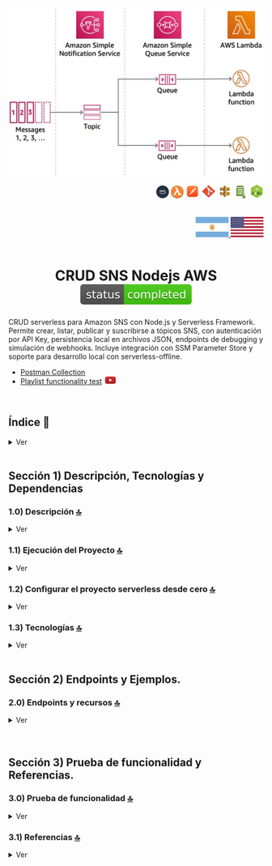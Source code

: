 ![Index app](../doc/assets/sns-example.png)
<div align="right">
  <img width="25" height="25" src="../doc/assets/icons/devops/png/aws.png" />
  <img width="25" height="25" src="../doc/assets/icons/aws/png/lambda.png" />
  <img width="27" height="27" src="../doc/assets/icons/devops/png/postman.png" />
  <img width="29" height="27" src="../doc/assets/icons/devops/png/git.png" />
  <img width="28" height="27" src="../doc/assets/icons/aws/png/api-gateway.png" />
  <img width="27" height="25" src="../doc/assets/icons/aws/png/parameter-store.png" />
  <img width="27" height="27" src="../doc/assets/icons/backend/javascript-typescript/png/nodejs.png" />
</div>

<br>

<br>


<div align="right"> 
  <a href="./README.es.md">
    <img src="../doc/assets/translation/arg-flag.jpg" width="65" height="40" />
  </a> 
  <a href="../README.md">
    <img src="../doc/assets/translation/eeuu-flag.jpg" width="65" height="40" />
  </a> 
</div>

<br>

<div align="center">

# CRUD SNS Nodejs AWS ![(status-completed)](../doc/assets/icons/badges/status-completed.svg)

</div>  

CRUD serverless para Amazon SNS con Node.js y Serverless Framework. Permite crear, listar, publicar y suscribirse a tópicos SNS, con autenticación por API Key, persistencia local en archivos JSON, endpoints de debugging y simulación de webhooks. Incluye integración con SSM Parameter Store y soporte para desarrollo local con serverless-offline.

*   [Postman Collection](../postman/collections/CRUD_SNS_AWS.postman_collection.json)   
*   [Playlist functionality test](https://www.youtube.com/playlist?list=PLCl11UFjHurDBEKoDX8LBe5PxRlUzkrXO) <a href="https://www.youtube.com/playlist?list=PLCl11UFjHurDBEKoDX8LBe5PxRlUzkrXO" target="_blank"> <img src="../doc/assets/social-networks/yt.png" width="25" /> </a>

<br>

## Índice 📜

<details>
 <summary> Ver </summary>
 
 <br>
 
### Sección 1) Descripción, Tecnologías y Referencias

 - [1.0) Descripción del Proyecto.](#10-descripción-)
 - [1.1) Ejecución del Proyecto.](#11-ejecución-del-proyecto-)
 - [1.2) Configurar el proyecto serverless desde cero](#12-configurar-el-proyecto-serverless-desde-cero-)
 - [1.3) Tecnologías.](#13-tecnologías-)

### Sección 2) Endpoints y Recursos
 
 - [2.0) EndPoints y recursos.](#20-endpoints-y-recursos-)

### Sección 3) Prueba de funcionalidad y Referencias
 
 - [3.0) Prueba de funcionalidad.](#30-prueba-de-funcionalidad-)
 - [3.1) Referencias.](#31-referencias-)

<br>

</details>


<br>

## Sección 1) Descripción, Tecnologías y Dependencias 


### 1.0) Descripción [🔝](#índice-) 

<details>
  <summary>Ver</summary>
 
 <br>

### 1.0.0) Descripción General

Este proyecto implementa un sistema CRUD completo para Amazon Simple Notification Service (SNS) utilizando Node.js y el Serverless Framework. El sistema permite la gestión completa de tópicos SNS, incluyendo su creación, listado, publicación de mensajes y gestión de suscripciones.

Características principales:
- Implementación de arquitectura serverless utilizando AWS Lambda
- Integración con Amazon SNS para mensajería pub/sub
- API RESTful protegida con API Key
- Gestión de configuración mediante SSM Parameter Store
- Soporte para desarrollo local con serverless-offline
- Manejo de eventos SNS y HTTP
- Implementación de patrones de diseño para mensajería asíncrona
- **Sistema de Webhooks**: Endpoints para recibir notificaciones SNS en modo offline
- **Persistencia de Datos**: Almacenamiento en archivos JSON para tópicos, suscripciones y notificaciones
- **Endpoints de Debug**: Herramientas para troubleshooting y monitoreo del estado del sistema
  - `/debug-topics`: Estado completo de tópicos con estadísticas de archivos
  - `/debug-subscriptions`: Estado completo de suscripciones con agrupación por tópico
  - `/list-notifications`: Notificaciones recibidas con filtrado y agrupación
- **Gestión de Tópicos**: Endpoints para crear y listar tópicos
  - `/create-manual-topic`: Crear nuevos tópicos SNS
  - `/list-topics`: Listar todos los tópicos disponibles
  - `/debug-topics`: Debug completo del estado de tópicos
- **Gestión de Suscripciones**: Endpoints para suscribirse y listar suscripciones
  - `/subscribe-topic`: Suscribirse a un tópico específico
  - `/list-all-subscriptions`: Todas las suscripciones con filtrado y estadísticas
  - `/list-subscription-topic/{topicName}`: Suscripciones de un tópico específico
- **Publicación de Mensajes**: Endpoints para publicar mensajes
  - `/publish-topic`: Publicar mensajes en un tópico específico
- **Webhooks y Notificaciones**: Endpoints para recibir y listar notificaciones
  - `/webhook/{topicName}`: Recibir notificaciones SNS (modo offline)
- **Validaciones Mejoradas**: Verificación de existencia de tópicos y validación de parámetros
- **Simulación Realista**: Comportamiento más cercano al SNS real con persistencia entre reinicios
- **Manejo de Errores Mejorado**: Mensajes más descriptivos y listado de recursos disponibles



<br>

### 1.0.1) Descripción Arquitectura y Funcionamiento

#### Arquitectura del Sistema

El sistema está compuesto por los siguientes componentes principales:

1. **API Gateway**
   - Punto de entrada para todas las peticiones HTTP
   - Implementa autenticación mediante API Key
   - Enruta las peticiones a las funciones Lambda correspondientes

2. **Funciones Lambda**
   - **Gestión de Tópicos**
     - `createManualTopic`: Crea nuevos tópicos SNS
     - `listTopics`: Lista todos los tópicos disponibles
     - `debugTopics`: Debug completo del estado de tópicos (modo offline)
   - **Publicación**
     - `publishTopic`: Publica mensajes en tópicos específicos
   - **Suscripciones**
     - `subscribeTopic`: Gestiona suscripciones a tópicos
     - `listSubscriptionTopic`: Lista suscripciones por tópico
     - `debugSubscriptions`: Debug completo del estado de suscripciones (modo offline)
   - **Webhooks y Notificaciones**
     - `webhookReceiver`: Recibe notificaciones SNS (modo offline)
     - `listNotifications`: Lista notificaciones recibidas con filtrado

3. **Amazon SNS**
   - Servicio de mensajería pub/sub
   - Gestiona tópicos y suscripciones
   - Distribuye mensajes a los suscriptores

4. **SSM Parameter Store**
   - Almacena configuración sensible
   - Gestiona variables de entorno
   - Configuración de endpoints y credenciales

<br>

<br>

#### Flujo de Datos e Implementación

#### Pasos del Flujo
1. **Crear Tópico** → Obtener TopicArn
2. **Listar Tópicos** → Verificar creación
3. **Debug de Tópicos** → Verificar estado completo (opcional)
4. **Suscribirse** → Obtener SubscriptionArn
5. **Debug de Suscripciones** → Verificar estado completo (opcional)
6. **Publicar Mensaje** → Enviar mensaje al tópico
7. **Recibir Notificación** → Webhook procesa la notificación
8. **Listar Notificaciones** → Verificar notificaciones recibidas
9. **Listar Suscripciones** → Verificar suscripciones

#### Configuración Local

El proyecto incluye configuración para desarrollo local:
- Serverless Offline para simular AWS Lambda
- SNS Offline para simular Amazon SNS
- SSM Offline para simular Parameter Store
- Puertos configurables para cada servicio

#### Sistema de Debugging y Monitoreo

El proyecto incluye endpoints especializados para debugging en modo offline:
- **Debug de Tópicos**: `/debug-topics` - Estado completo de tópicos con estadísticas
- **Debug de Suscripciones**: `/debug-subscriptions` - Estado completo de suscripciones con agrupación
- **Persistencia de Datos**: Archivos JSON para mantener estado entre reinicios
- **Webhooks Automáticos**: Endpoints para recibir notificaciones SNS simuladas

#### Seguridad

- Autenticación mediante API Key
- Variables de entorno gestionadas por SSM
- Credenciales AWS configuradas de forma segura
- Endpoints protegidos en API Gateway

#### Desarrollo y Despliegue

- Framework: Serverless v3
- Runtime: Node.js 18.x
- Región: us-east-1
- Memoria Lambda: 512MB
- Timeout: 10 segundos

#### Herramientas de Desarrollo

- **Endpoints de Debug**: Disponibles solo en modo offline para troubleshooting
- **Persistencia Local**: Archivos JSON en `.serverless/` para mantener estado
- **Simulación Realista**: Comportamiento similar al SNS real
- **Validaciones Mejoradas**: Verificación de existencia de recursos
- **Manejo de Errores**: Mensajes descriptivos y debugging facilitado

<br>

</details>


### 1.1) Ejecución del Proyecto [🔝](#índice-)

<details>
  <summary>Ver</summary>

<br>

#### [Watch Functional test playlist](https://www.youtube.com/playlist?list=PLCl11UFjHurDBEKoDX8LBe5PxRlUzkrXO)

  <a href="https://www.youtube.com/playlist?list=PLCl11UFjHurDBEKoDX8LBe5PxRlUzkrXO">
    <img src="../doc/assets/sns-example-yt.png" />
  </a> 

<br>

<br>  

* Creamos un entorno de trabajo a través de algún ide, podemos o no crear una carpeta raíz para el proyecto, nos posicionamos sobre la misma
```git
cd 'projectRootName'
```
* Una vez creado un entorno de trabajo a través de algún ide, clonamos el proyecto
```git
git clone https://github.com/andresWeitzel/SNS_NodeJS_AWS
```
* Nos posicionamos sobre el proyecto
```git
cd 'projectName'
```
* Instalamos la versión LTS de [Nodejs(v18)](https://nodejs.org/en/download)
* Instalamos el Serverless Framework globalmente si aún no lo hemos hecho. Recomiendo la version tres ya que es gratuita y no nos pide credenciales. Se puede usar la última version (cuatro) sin problemas, aunque es de pago.
```git
npm install -g serverless@3
```
* Verificamos la versión de Serverless instalada
```git
sls -v
```
* Instalamos todos los paquetes necesarios
```git
npm i
```
* Las variables ssm utilizadas en el proyecto se mantienen para simplificar el proceso de configuración del mismo. Es recomendado agregar el archivo correspondiente (serverless_ssm.yml) al .gitignore.
* El siguiente script configurado en el package.json del proyecto es el encargado de
   * Levantar serverless-offline (serverless-offline)
 ```git
  "scripts": {
    "serverless-offline": "sls offline start",
    "start": "npm run serverless-offline"
  },
```
* Ejecutamos la app desde terminal.
```git
npm start
```
* Si se presenta algún mensaje indicando qué el puerto 4567 ya está en uso, podemos terminar todos los procesos dependientes y volver a ejecutar la app
```git
npx kill-port 4567
npm start
```
 
 
<br>

</details>

### 1.2) Configurar el proyecto serverless desde cero [🔝](#índice-)

<details>
  <summary>Ver</summary>
 
 <br>
 
* Creamos un entorno de trabajo a través de algún ide, podemos o no crear una carpeta raíz para el proyecto, nos posicionamos sobre la misma
```git
cd 'projectRootName'
```
* Una vez creado un entorno de trabajo a través de algún ide, clonamos el proyecto
```git
git clone https://github.com/andresWeitzel/SNS_NodeJS_AWS
```
* Nos posicionamos sobre el proyecto
```git
cd 'projectName'
```
* Instalamos la última versión LTS de [Nodejs(v18)](https://nodejs.org/en/download)
* Instalamos Serverless Framework de forma global si es que aún no lo hemos realizado
```git
npm install -g serverless
```
* Verificamos la versión de Serverless instalada
```git
sls -v
```
* Inicializamos un template de serverles
```git
serverless create --template aws-nodejs
```
* Inicializamos un proyecto npm
```git
npm init -y
```
* Instalamos serverless offline
```git
npm i serverless-offline --save-dev
```
* Agregamos el plugin al .yml
```git
plugins:
  - serverless-offline
```
* Instalamos serverless ssm
```git
npm i serverless-offline-ssm --save-dev
```
* Agregamos el plugin al .yml
```git
plugins:
  - serverless-offline-ssm
  - serverless-offline
```
* Instalamos serverless sns
```git
npm i serverless-offline-sns --save-dev
```
* Agregamos el plugin al .yml
```git
plugins:
  - serverless-offline-sns
  - serverless-offline-ssm
  - serverless-offline
```
* Instalamos serverless, este deberá ser necesario para el uso de SNS
```git
npm i serverless --save-dev
```
* Instalamos el plugin para el uso de sns (aws-sdk-v3)
```git
npm i @aws-sdk/client-sns --save-dev
```
* Para la configuración de puertos, topics, etc, (de este plugin) dirigirse a la [página de serverless, sección plugins](https://www.serverless.com/plugins/serverless-offline-sns) y para los recursos SNS [página de serverless, sección eventos sns](https://www.serverless.com/framework/docs/providers/aws/events/sns/)
* Las variables ssm utilizadas en el proyecto se mantienen para simplificar el proceso de configuración del mismo. Es recomendado agregar el archivo correspondiente (serverless_ssm.yml) al .gitignore.
* Instalamos la dependencia para la ejecución de scripts en paralelo
``` git
npm i concurrently
``` 
* El siguiente script configurado en el package.json del proyecto es el encargado de
   * Levantar serverless-offline (serverless-offline)
 ```git
  "scripts": {
    "serverless-offline": "sls offline start",
    "start": "npm run serverless-offline"
  },
```
* Ejecutamos la app desde terminal.
```git
npm start
```
* Si se presenta algún mensaje indicando qué el puerto 4567 ya está en uso, podemos terminar todos los procesos dependientes y volver a ejecutar la app
```git
npx kill-port 4567
npm start
```
* `Importante: ` Esta es una configuración inicial, se omiten pasos para simplificar la documentación. Para más información al respecto, dirigirse a la [página oficial de serverless, sección plugins](https://www.serverless.com/plugins)


</details>


### 1.3) Tecnologías [🔝](#índice-) 

<details>
  <summary>Ver</summary>
 
 <br>
 
### Tecnologías Implementadas

| **Tecnologías** | **Versión** | **Finalidad** |               
| ------------- | ------------- | ------------- |
| [SDK](https://www.serverless.com/framework/docs/guides/sdk/) | 4.3.2  | Inyección Automática de Módulos para Lambdas |
| [Serverless Framework Core v3](https://www.serverless.com//blog/serverless-framework-v3-is-live) | 3.23.0 | Core Servicios AWS |
| [Serverless Plugin](https://www.serverless.com/plugins/) | 6.2.2  | Librerías para la Definición Modular |
| [Systems Manager Parameter Store (SSM)](https://docs.aws.amazon.com/systems-manager/latest/userguide/systems-manager-parameter-store.html) | 3.0 | Manejo de Variables de Entorno |
| [Amazon Simple Queue Service (SQS)](https://docs.aws.amazon.com/AWSSimpleQueueService/latest/SQSDeveloperGuide/welcome.html) | 7.0 | Servicio de colas de mensajes distribuidos | 
| [Elastic MQ](https://github.com/softwaremill/elasticmq) | 1.3 | Interfaz compatible con SQS (msg memory) | 
| [Amazon Api Gateway](https://docs.aws.amazon.com/apigateway/latest/developerguide/welcome.html) | 2.0 | Gestor, Autenticación, Control y Procesamiento de la Api | 
| [NodeJS](https://nodejs.org/en/) | 14.18.1  | Librería JS |
| [VSC](https://code.visualstudio.com/docs) | 1.72.2  | IDE |
| [Postman](https://www.postman.com/downloads/) | 10.11  | Cliente Http |
| [CMD](https://learn.microsoft.com/en-us/windows-server/administration/windows-commands/cmd) | 10 | Símbolo del Sistema para linea de comandos | 
| [Git](https://git-scm.com/downloads) | 2.29.1  | Control de Versiones |



</br>


### Plugins Implementados.

| **Plugin** | **Descarga** |               
| -------------  | ------------- |
| serverless-offline |  https://www.serverless.com/plugins/serverless-offline |
| serverless-offline-ssm |  https://www.npmjs.com/package/serverless-offline-ssm |
| serverless-offline-sqs | https://www.npmjs.com/package/serverless-offline-sqs |


</br>

### Extensiones VSC Implementados.

| **Extensión** |              
| -------------  | 
| Prettier - Code formatter |
| YAML - Autoformatter .yml (alt+shift+f) |
| DotENV |

<br>

</details>


<br>



## Sección 2) Endpoints y Ejemplos. 


### 2.0) Endpoints y recursos [🔝](#índice-)

<details>
  <summary>Ver</summary>

<br>

### 2.0.0) Descripción de Endpoints

El proyecto implementa un CRUD completo para Amazon SNS con los siguientes endpoints:

#### **Endpoints Principales (CRUD)**

| **Endpoint** | **Método** | **Descripción** | **Autenticación** |
|-------------|------------|----------------|------------------|
| `/create-manual-topic` | POST | Crea un nuevo tópico SNS | Requiere API Key |
| `/list-topics` | GET | Lista todos los tópicos SNS disponibles | Requiere API Key |
| `/publish-topic` | POST | Publica un mensaje en un tópico específico | Requiere API Key |
| `/subscribe-topic` | POST | Suscribe un endpoint a un tópico específico | Requiere API Key |
| `/list-subscription-topic/{topicName}` | GET | Lista todas las suscripciones de un tópico específico | Requiere API Key |
| `/list-all-subscriptions` | GET | Lista todas las suscripciones de todos los tópicos | Requiere API Key |

#### **Endpoints de Webhook y Notificaciones**

| **Endpoint** | **Método** | **Descripción** | **Autenticación** |
|-------------|------------|----------------|------------------|
| `/webhook/{topicName}` | POST | Recibe notificaciones SNS (modo offline) | Público |
| `/list-notifications` | GET | Lista todas las notificaciones recibidas | Requiere API Key |

#### **Endpoints de Debugging y Monitoreo**

| **Endpoint** | **Método** | **Descripción** | **Autenticación** |
|-------------|------------|----------------|------------------|
| `/debug-topics` | GET | Debug completo del estado de tópicos | Requiere API Key |
| `/debug-subscriptions` | GET | Debug completo del estado de suscripciones | Requiere API Key |

### 2.0.1) Detalles de Implementación

#### Create Manual Topic
- **Endpoint**: POST `/create-manual-topic`
- **Descripción**: Crea un nuevo tópico SNS con persistencia
- **Handler**: `src/lambdas/topic/createManualTopic.handler`
- **Funcionalidad**:
  - Guarda tópico en archivo JSON
  - Valida nombre del tópico
  - Retorna ARN simulado

#### List Topics 
- **Endpoint**: GET `/list-topics`
- **Descripción**: Lista tópicos desde archivo JSON
- **Handler**: `src/lambdas/topic/listTopics.handler`
- **Funcionalidad**:
  - Lee desde archivo persistente
  - No incluye tópicos de ejemplo automáticamente
  - Muestra solo tópicos creados por el usuario

#### Publish Topic 
- **Endpoint**: POST `/publish-topic`
- **Descripción**: Publica mensaje con validación de tópico
- **Handler**: `src/lambdas/publish/publishTopic.handler`
- **Funcionalidad**:
  - Valida que el tópico existe
  - Simula envío a suscriptores
  - Retorna información de delivery

#### Subscribe Topic 
- **Endpoint**: POST `/subscribe-topic`
- **Descripción**: Suscribe con validación y webhook automático
- **Handler**: `src/lambdas/subscribe/subscribeTopic.handler`
- **Funcionalidad**:
  - Valida existencia del tópico
  - Usa webhook automático: `http://127.0.0.1:4000/dev/webhook/{topicName}`
  - Guarda suscripción en archivo JSON

#### List Subscription Topic
- **Endpoint**: GET `/list-subscription-topic/{topicName}`
- **Descripción**: Lista suscripciones de un tópico específico
- **Handler**: `src/lambdas/subscribe/listSubscriptionTopic.handler`
- **Características**:
  - **Path Parameter**: El nombre del tópico se especifica en la URL
  - **Validación**: Verifica que el topicName esté presente en la URL
  - **Persistencia**: Lee suscripciones desde archivo JSON
  - **Información Detallada**: Muestra datos completos de cada suscripción
  - **Conteo**: Proporciona el total de suscripciones del tópico

#### List All Subscriptions
- **Endpoint**: GET `/list-all-subscriptions`
- **Descripción**: Lista todas las suscripciones de todos los tópicos
- **Handler**: `src/lambdas/subscribe/listAllSubscriptions.handler`
- **Funcionalidad**:
  - Lista todas las suscripciones del sistema
  - Filtrado opcional por tópico: `?topicName=X`
  - Filtrado opcional por protocolo: `?protocol=Y`
  - Filtrado combinado: `?topicName=X&protocol=Y`
  - Agrupación por tópico y protocolo
  - Estadísticas detalladas del sistema
  - Información de archivos de persistencia

#### Webhook Receiver
- **Endpoint**: POST `/webhook/{topicName}`
- **Descripción**: Recibe notificaciones SNS
- **Handler**: `src/lambdas/webhook/webhookReceiver.handler`
- **Funcionalidad**:
  - Recibe notificaciones HTTP
  - Guarda en archivo JSON
  - Responde 200 OK para evitar reintentos

#### List Notifications 
- **Endpoint**: GET `/list-notifications`
- **Descripción**: Lista notificaciones recibidas
- **Handler**: `src/lambdas/webhook/listNotifications.handler`
- **Funcionalidad**:
  - Filtrado por tópico
  - Agrupación por tópico
  - Información detallada de cada notificación

#### Debug Endpoints 
- **Endpoints**: `/debug-topics`, `/debug-subscriptions`, `/list-all-subscriptions`, `/list-notifications`
- **Descripción**: Herramientas de debugging y monitoreo
- **Características**:
  - Estado actual del sistema
  - Información detallada de archivos
  - Estadísticas de uso
  - Filtrado y agrupación de datos
  - Solo disponible en modo offline


<br>

### 2.0.2) Configuración de Seguridad

Todos los endpoints están protegidos con API Key. La configuración se realiza a través de:
- API Gateway con clave API (`xApiKey`)
- Variables de entorno gestionadas por SSM Parameter Store

</details>


<br>

<br>



## Sección 3) Prueba de funcionalidad y Referencias. 


### 3.0) Prueba de funcionalidad [🔝](#índice-)

<details>
  <summary>Ver</summary>

#### [Watch Functional test playlist](https://www.youtube.com/playlist?list=PLCl11UFjHurDBEKoDX8LBe5PxRlUzkrXO)

  <a href="https://www.youtube.com/playlist?list=PLCl11UFjHurDBEKoDX8LBe5PxRlUzkrXO">
    <img src="../doc/assets/sns-example-yt.png" />
  </a> 

<br>

<br>  

### 3.0.0) Configuración del Entorno de Pruebas

1. **Variables de Entorno en Postman**
   | **Variable** | **Valor** | **Descripción** |
   |-------------|-----------|----------------|
   | `base_url` | `http://localhost:4000/dev` | URL base para las peticiones |
   | `x-api-key` | `f98d8cd98h73s204e3456998ecl9427j` | API Key para autenticación |
   | `bearer_token` | `Bearer eyJhbGciOiJIUzI1NiIsInR5cCI6IkpXVCJ9.eyJzdWIiOiIxMjM0NTY3ODkwIiwibmFtZSI6IkpvaG4gRG9lIiwiaWF0IjoxNTE2MjM5MDIyfQ.SflKxwRJSMeKKF2QT4fwpMeJf36POk6yJV_adQssw5c` | Token Bearer para autenticación |

2. **Headers Necesarios**
   ```json
   {
     "x-api-key": "{{x-api-key}}",
     "Authorization": "{{bearer_token}}",
     "Content-Type": "application/json"
   }
   ```

### 3.0.1) Ejemplos de Uso

#### 1. Crear un Tópico

##### Request (POST)

```postman
curl --location 'http://localhost:4000/dev/create-manual-topic' \
--header 'x-api-key: f98d8cd98h73s204e3456998ecl9427j' \
--header 'Authorization: Bearer eyJhbGciOiJIUzI1NiIsInR5cCI6IkpXVCJ9.eyJzdWIiOiIxMjM0NTY3ODkwIiwibmFtZSI6IkpvaG4gRG9lIiwiaWF0IjoxNTE2MjM5MDIyfQ.SflKxwRJSMeKKF2QT4fwpMeJf36POk6yJV_adQssw5c' \
--header 'Content-Type: application/json' \
--data '{
    "name": "MiTópicoPrueba"
}'
```

##### Response (200 OK)

```json
{
    "statusCode": 200,
    "body": {
        "message": "Topic created successfully (Offline)",
        "topicArn": "arn:aws:sns:us-east-1:123456789012:MiTópicoPrueba",
        "topicName": "MiTópicoPrueba",
        "note": "Topic is now available in the list-topics endpoint"
    }
}
```

##### Response (400 Bad Request)

```json
{
    "statusCode": 400,
    "body": "Bad request, check request body attributes. Missing or incorrect"
}
```

##### Response (401 Unauthorized)

```json
{
    "statusCode": 401,
    "body": "Not authenticated, check x_api_key"
}
```

<br>

#### 2. Listar Tópicos

##### Request (GET)

```postman
curl --location 'http://localhost:4000/dev/list-topics' \
--header 'x-api-key: f98d8cd98h73s204e3456998ecl9427j' \
--header 'Authorization: Bearer eyJhbGciOiJIUzI1NiIsInR5cCI6IkpXVCJ9.eyJzdWIiOiIxMjM0NTY3ODkwIiwibmFtZSI6IkpvaG4gRG9lIiwiaWF0IjoxNTE2MjM5MDIyfQ.SflKxwRJSMeKKF2QT4fwpMeJf36POk6yJV_adQssw5c'
```

##### Response (200 OK)

```json
{
    "statusCode": 200,
    "body": {
        "message": "Topics retrieved successfully (Offline)",
        "topics": [
            {
                "TopicArn": "arn:aws:sns:us-east-1:123456789012:MiTópicoPrueba",
                "TopicName": "MiTópicoPrueba"
            }
        ],
        "totalTopics": 1
    }
}
```

##### Response (401 Unauthorized)

```json
{
    "statusCode": 401,
    "body": "Not authenticated, check x_api_key"
}
```

<br>

#### 3. Debug de Tópicos

##### Request (GET)

```postman
curl --location 'http://localhost:4000/dev/debug-topics' \
--header 'x-api-key: f98d8cd98h73s204e3456998ecl9427j' \
--header 'Authorization: Bearer eyJhbGciOiJIUzI1NiIsInR5cCI6IkpXVCJ9.eyJzdWIiOiIxMjM0NTY3ODkwIiwibmFtZSI6IkpvaG4gRG9lIiwiaWF0IjoxNTE2MjM5MDIyfQ.SflKxwRJSMeKKF2QT4fwpMeJf36POk6yJV_adQssw5c'
```

##### Response (200 OK)

```json
{
    "statusCode": 200,
    "body": {
        "message": "Debug information retrieved successfully",
        "stats": {
            "totalTopics": 2,
            "fileExists": true,
            "fileSize": "1.2 KB",
            "lastModified": "2025-07-16T14:05:12.193Z"
        },
        "topics": [
            {
                "TopicArn": "arn:aws:sns:us-east-1:123456789012:MiTópicoPrueba",
                "TopicName": "MiTópicoPrueba",
                "createdAt": "2025-07-16T14:05:12.193Z"
            },
            {
                "TopicArn": "arn:aws:sns:us-east-1:123456789012:OtroTópico",
                "TopicName": "OtroTópico",
                "createdAt": "2025-07-16T14:05:12.200Z"
            }
        ],
        "fileInfo": {
            "filePath": "/path/to/.serverless/offline-topics.json",
            "fileExists": true,
            "fileSize": "1.2 KB",
            "lastModified": "2025-07-16T14:05:12.193Z"
        }
    }
}
```

##### Response (401 Unauthorized)

```json
{
    "statusCode": 401,
    "body": "Not authenticated, check x_api_key"
}
```

<br>

#### 4. Suscribirse a un Tópico

##### Request (POST)

```postman
curl --location 'http://localhost:4000/dev/subscribe-topic' \
--header 'x-api-key: f98d8cd98h73s204e3456998ecl9427j' \
--header 'Authorization: Bearer eyJhbGciOiJIUzI1NiIsInR5cCI6IkpXVCJ9.eyJzdWIiOiIxMjM0NTY3ODkwIiwibmFtZSI6IkpvaG4gRG9lIiwiaWF0IjoxNTE2MjM5MDIyfQ.SflKxwRJSMeKKF2QT4fwpMeJf36POk6yJV_adQssw5c' \
--header 'Content-Type: application/json' \
--data '{
    "topicName": "MiTópicoPrueba",
    "protocol": "http",
    "endpoint": "http://127.0.0.1:4000/dev/webhook/MiTópicoPrueba"
}'
```

##### Response (200 OK)

```json
{
    "statusCode": 200,
    "body": {
        "message": "Successfully subscribed to topic (Offline)",
        "subscriptionArn": "arn:aws:sns:us-east-1:123456789012:MiTópicoPrueba:1752674712193",
        "topicName": "MiTópicoPrueba",
        "topicArn": "arn:aws:sns:us-east-1:123456789012:MiTópicoPrueba",
        "protocol": "http",
        "endpoint": "http://127.0.0.1:4000/dev/webhook/MiTópicoPrueba"
    }
}
```

##### Response (400 Bad Request - Topic Not Found)

```json
{
    "statusCode": 400,
    "body": {
        "message": "Topic does not exist",
        "requestedTopic": "TópicoInexistente",
        "availableTopics": ["MiTópicoPrueba", "OtroTópico"]
    }
}
```

##### Response (400 Bad Request - Missing Parameters)

```json
{
    "statusCode": 400,
    "body": "Bad request, check request body attributes. Missing or incorrect"
}
```

<br>

#### 5. Webhook Receiver

##### Request (POST)

```postman
curl --location 'http://localhost:4000/dev/webhook/Topic1' \
--header 'Content-Type: application/json' \
--data '{
    "Type": "Notification",
    "MessageId": "msg_1752674712193_abc123def",
    "TopicArn": "arn:aws:sns:us-east-1:123456789012:Topic1",
    "Message": "Este es un mensaje de prueba",
    "Subject": "Asunto de Prueba",
    "Timestamp": "2025-07-16T14:05:12.193Z",
    "SignatureVersion": "1",
    "Signature": "example-signature",
    "SigningCertURL": "https://sns.us-east-1.amazonaws.com/SimpleNotificationService-0000000000000000000000.pem"
}'
```

##### Response (200 OK)

```json
{
    "statusCode": 200,
    "body": {
        "message": "Notification received successfully",
        "topicName": "Topic1",
        "messageId": "msg_1752674712193_abc123def",
        "receivedAt": "2025-07-16T14:05:12.200Z"
    }
}
```

##### Response (400 Bad Request)

```json
{
    "statusCode": 400,
    "body": "Invalid notification format"
}
```

<br>

#### 6. Listar Todas las Suscripciones

##### Request (GET)

```postman
curl --location 'http://localhost:4000/dev/list-all-subscriptions' \
--header 'x-api-key: f98d8cd98h73s204e3456998ecl9427j' \
--header 'Authorization: Bearer eyJhbGciOiJIUzI1NiIsInR5cCI6IkpXVCJ9.eyJzdWIiOiIxMjM0NTY3ODkwIiwibmFtZSI6IkpvaG4gRG9lIiwiaWF0IjoxNTE2MjM5MDIyfQ.SflKxwRJSMeKKF2QT4fwpMeJf36POk6yJV_adQssw5c'
```

##### Response (200 OK)

```json
{
    "statusCode": 200,
    "body": {
        "message": "All subscriptions retrieved successfully",
        "filters": {
            "topicName": "none",
            "protocol": "none"
        },
        "stats": {
            "totalSubscriptions": 3,
            "filteredSubscriptions": 3,
            "totalTopics": 2,
            "topicsWithSubscriptions": 2,
            "protocolsUsed": ["http"],
            "subscriptionsByTopicCount": {
                "Topic1": 2,
                "Topic2": 1
            },
            "subscriptionsByProtocolCount": {
                "http": 3
            }
        },
        "subscriptions": [...],
        "subscriptionsByTopic": {...},
        "subscriptionsByProtocol": {...},
        "allTopics": [...]
    }
}
```

<br>

#### 7. Listar Suscripciones de un Tópico Específico

##### Request (GET)

```postman
curl --location 'http://localhost:4000/dev/list-subscription-topic/Topic1' \
--header 'x-api-key: f98d8cd98h73s204e3456998ecl9427j' \
--header 'Authorization: Bearer eyJhbGciOiJIUzI1NiIsInR5cCI6IkpXVCJ9.eyJzdWIiOiIxMjM0NTY3ODkwIiwibmFtZSI6IkpvaG4gRG9lIiwiaWF0IjoxNTE2MjM5MDIyfQ.SflKxwRJSMeKKF2QT4fwpMeJf36POk6yJV_adQssw5c'
```

##### Response (200 OK)

```json
{
    "statusCode": 200,
    "body": {
        "message": "Subscriptions retrieved successfully (Offline)",
        "topicName": "Topic1",
        "topicArn": "arn:aws:sns:us-east-1:123456789012:Topic1",
        "subscriptions": [
            {
                "SubscriptionArn": "arn:aws:sns:us-east-1:123456789012:Topic1:1752674712193",
                "TopicArn": "arn:aws:sns:us-east-1:123456789012:Topic1",
                "Protocol": "http",
                "Endpoint": "http://127.0.0.1:4000/dev/webhook/Topic1",
                "Attributes": {
                    "Enabled": "true"
                },
                "createdAt": "2025-07-16T14:05:12.193Z"
            }
        ],
        "totalSubscriptions": 1
    }
}
```

<br>

#### 8. Debug de Suscripciones

##### Request (GET)

```postman
curl --location 'http://localhost:4000/dev/debug-subscriptions' \
--header 'x-api-key: f98d8cd98h73s204e3456998ecl9427j' \
--header 'Authorization: Bearer eyJhbGciOiJIUzI1NiIsInR5cCI6IkpXVCJ9.eyJzdWIiOiIxMjM0NTY3ODkwIiwibmFtZSI6IkpvaG4gRG9lIiwiaWF0IjoxNTE2MjM5MDIyfQ.SflKxwRJSMeKKF2QT4fwpMeJf36POk6yJV_adQssw5c'
```

##### Response (200 OK)

```json
{
    "statusCode": 200,
    "body": {
        "message": "Debug information retrieved successfully",
        "stats": {
            "totalSubscriptions": 3,
            "totalTopics": 2,
            "fileExists": true,
            "fileSize": "2.1 KB",
            "lastModified": "2025-07-16T14:05:12.193Z"
        },
        "subscriptions": [...],
        "topics": [...],
        "subscriptionsByTopic": {
            "Topic1": [...],
            "Topic2": [...]
        },
        "fileInfo": {
            "filePath": "/path/to/.serverless/offline-subscriptions.json",
            "fileExists": true,
            "fileSize": "2.1 KB",
            "lastModified": "2025-07-16T14:05:12.193Z"
        }
    }
}
```

<br>

#### 9. Publicar Mensaje

##### Request (POST)

```postman
curl --location 'http://localhost:4000/dev/publish-topic' \
--header 'x-api-key: f98d8cd98h73s204e3456998ecl9427j' \
--header 'Authorization: Bearer eyJhbGciOiJIUzI1NiIsInR5cCI6IkpXVCJ9.eyJzdWIiOiIxMjM0NTY3ODkwIiwibmFtZSI6IkpvaG4gRG9lIiwiaWF0IjoxNTE2MjM5MDIyfQ.SflKxwRJSMeKKF2QT4fwpMeJf36POk6yJV_adQssw5c' \
--header 'Content-Type: application/json' \
--data '{
    "topicName": "MiTópicoPrueba",
    "message": "Este es un mensaje de prueba",
    "subject": "Asunto de Prueba"
}'
```

##### Response (200 OK)

```json
{
    "statusCode": 200,
    "body": {
        "message": "Message published successfully (Offline)",
        "messageId": "msg_1752674712193_abc123def",
        "topicName": "MiTópicoPrueba",
        "topicArn": "arn:aws:sns:us-east-1:123456789012:MiTópicoPrueba",
        "deliveredToSubscriptions": 1,
        "note": "Notifications were simulated. Check webhook endpoint for actual delivery."
    }
}
```

##### Response (400 Bad Request - Topic Not Found)

```json
{
    "statusCode": 400,
    "body": {
        "message": "Topic does not exist",
        "requestedTopic": "TópicoInexistente",
        "availableTopics": ["MiTópicoPrueba", "OtroTópico"]
    }
}
```

<br>

#### 10. Listar Notificaciones Recibidas

##### Request (GET)

```postman
curl --location 'http://localhost:4000/dev/list-notifications' \
--header 'x-api-key: f98d8cd98h73s204e3456998ecl9427j' \
--header 'Authorization: Bearer eyJhbGciOiJIUzI1NiIsInR5cCI6IkpXVCJ9.eyJzdWIiOiIxMjM0NTY3ODkwIiwibmFtZSI6IkpvaG4gRG9lIiwiaWF0IjoxNTE2MjM5MDIyfQ.SflKxwRJSMeKKF2QT4fwpMeJf36POk6yJV_adQssw5c'
```

##### Request con Filtro por Tópico (GET)

```postman
curl --location 'http://localhost:4000/dev/list-notifications?topicName=Topic1' \
--header 'x-api-key: f98d8cd98h73s204e3456998ecl9427j' \
--header 'Authorization: Bearer eyJhbGciOiJIUzI1NiIsInR5cCI6IkpXVCJ9.eyJzdWIiOiIxMjM0NTY3ODkwIiwibmFtZSI6IkpvaG4gRG9lIiwiaWF0IjoxNTE2MjM5MDIyfQ.SflKxwRJSMeKKF2QT4fwpMeJf36POk6yJV_adQssw5c'
```

##### Response (200 OK)

```json
{
    "statusCode": 200,
    "body": {
        "message": "Notifications retrieved successfully",
        "filters": {
            "topicName": "none"
        },
        "stats": {
            "totalNotifications": 3,
            "filteredNotifications": 3,
            "topicsWithNotifications": 2
        },
        "notifications": [
            {
                "id": "notif_1752674712193_abc123",
                "topicName": "Topic1",
                "topicArn": "arn:aws:sns:us-east-1:123456789012:Topic1",
                "message": "Este es un mensaje de prueba",
                "subject": "Asunto de Prueba",
                "messageId": "msg_1752674712193_abc123def",
                "timestamp": "2025-07-16T14:05:12.193Z",
                "receivedAt": "2025-07-16T14:05:12.200Z"
            }
        ],
        "notificationsByTopic": {...}
    }
}
```

<br>

### 3.0.2) Información de Debugging

#### 📊 **Información que proporcionan los endpoints de debug**

##### **`/debug-topics`**
- Número total de tópicos
- Lista completa de tópicos con ARNs
- Nombres de tópicos disponibles
- Ruta del archivo de persistencia
- Estado del archivo (existe/no existe)
- Contenido del archivo JSON
- Estadísticas del archivo (tamaño, fechas)

##### **`/debug-subscriptions`**
- Número total de suscripciones
- Número total de tópicos
- Lista completa de suscripciones
- Lista completa de tópicos
- Agrupación de suscripciones por tópico
- Nombres de tópicos disponibles
- Información de archivos de persistencia
- Estadísticas detalladas

#### 🔧 **Troubleshooting con Debug Endpoints**

##### **Problema: "Topic does not exist"**
```bash
# Verificar qué tópicos están disponibles
curl -X GET "http://localhost:4000/dev/debug-topics" \
  -H "x-api-key: f98d8cd98h73s204e3456998ecl9427j"
```

##### **Problema: Suscripción no funciona**
```bash
# Verificar estado de suscripciones
curl -X GET "http://localhost:4000/dev/debug-subscriptions" \
  -H "x-api-key: f98d8cd98h73s204e3456998ecl9427j"

# Ver todas las suscripciones
curl -X GET "http://localhost:4000/dev/list-all-subscriptions" \
  -H "x-api-key: f98d8cd98h73s204e3456998ecl9427j"

# Ver suscripciones de un tópico específico
curl -X GET "http://localhost:4000/dev/list-subscription-topic/Topic1" \
  -H "x-api-key: f98d8cd98h73s204e3456998ecl9427j"
```

##### **Problema: No se reciben notificaciones**
```bash
# Verificar notificaciones recibidas
curl -X GET "http://localhost:4000/dev/list-notifications" \
  -H "x-api-key: f98d8cd98h73s204e3456998ecl9427j"
```

##### **Problema: Datos se pierden al reiniciar**
```bash
# Verificar persistencia de archivos
curl -X GET "http://localhost:4000/dev/debug-topics" \
  -H "x-api-key: f98d8cd98h73s204e3456998ecl9427j"
```

#### 📋 **Flujo de Debugging Recomendado**

1. **Crear tópico** → Verificar con `/debug-topics`
2. **Suscribirse** → Verificar con `/debug-subscriptions` o `/list-all-subscriptions`
3. **Publicar mensaje** → Verificar con `/list-notifications`
4. **Si hay problemas** → Usar endpoints de debug para diagnosticar
   - **Suscripciones**: `/list-all-subscriptions` o `/list-subscription-topic/{topicName}`
   - **Tópicos**: `/debug-topics`
   - **Notificaciones**: `/list-notifications`

#### ⚠️ **Limitaciones de los Endpoints de Debug**

- **Solo modo offline**: No funcionan en producción
- **Requieren API Key**: Necesitan autenticación
- **Solo para desarrollo**: No usar en producción
- **Información sensible**: Pueden mostrar rutas de archivos

### 3.0.3) Notas Importantes

1. **Desarrollo Local Mejorado**
   - Asegúrate de que el servidor local esté corriendo (`npm start`)
   - Verifica que los puertos configurados estén disponibles
   - Los mensajes SNS se simulan localmente con persistencia en archivos JSON
   - Los datos persisten entre reinicios del servidor

2. **Sistema de Webhooks**
   - Los webhooks automáticos usan: `http://127.0.0.1:4000/dev/webhook/{topicName}`
   - Las notificaciones se guardan en `.serverless/offline-notifications.json`
   - Puedes ver las notificaciones recibidas con `/list-notifications`

3. **Persistencia de Datos**
   - Tópicos: `.serverless/offline-topics.json`
   - Suscripciones: `.serverless/offline-subscriptions.json`
   - Notificaciones: `.serverless/offline-notifications.json`
   - Los archivos se crean automáticamente al usar los endpoints

4. **Endpoints de Debug y Monitoreo**
   - `/debug-topics`: Estado completo de tópicos con estadísticas
   - `/debug-subscriptions`: Estado completo de suscripciones con agrupación
   - `/list-all-subscriptions`: Todas las suscripciones con filtrado y estadísticas
   - `/list-subscription-topic`: Suscripciones de un tópico específico
   - `/list-notifications`: Notificaciones recibidas con filtrado
   - Solo disponibles en modo offline
   - Útiles para troubleshooting y monitoreo

5. **Manejo de Errores Mejorado**
   - Códigos de error comunes:
     - 400: Bad Request (datos inválidos, tópico no existe)
     - 401: Unauthorized (API Key inválida)
     - 404: Not Found (recurso no encontrado)
     - 500: Internal Server Error
   - Mensajes de error más descriptivos
   - Lista de tópicos disponibles en errores

6. **Validaciones**
   - Verificación de existencia de tópicos antes de suscribirse
   - Validación de parámetros de entrada
   - Prevención de tópicos duplicados

7. **Flujo de Trabajo Recomendado**
   1. Crear tópico con `/create-manual-topic`
   2. Verificar con `/list-topics` o `/debug-topics`
   3. Suscribirse con `/subscribe-topic`
   4. Verificar suscripción con `/list-subscription-topic/{topicName}` o `/list-all-subscriptions`
   5. Publicar mensaje con `/publish-topic`
   6. Ver notificaciones con `/list-notifications`

8. **Limitaciones en Desarrollo Local**
   - Las suscripciones por email no envían correos reales
   - Los ARNs son simulados pero consistentes
   - Las notificaciones se simulan pero se guardan para debugging
   - Los webhooks HTTP funcionan completamente

<br>

</details>



### 3.1) Referencias [🔝](#índice-)

<details>
  <summary>Ver</summary>
 
 <br>

### Documentación Oficial

* [Serverless Framework Documentation](https://www.serverless.com/framework/docs)
* [AWS SNS Documentation](https://docs.aws.amazon.com/sns/)
* [AWS SDK for JavaScript v3](https://docs.aws.amazon.com/AWSJavaScriptSDK/v3/latest/index.html)
* [AWS Lambda Documentation](https://docs.aws.amazon.com/lambda/)
* [API Gateway Documentation](https://docs.aws.amazon.com/apigateway/)

### Tutoriales y Ejemplos

* [Tutorial aws-sdk v2](https://unpkg.com/browse/serverless-offline-sns@0.65.0/README.md)
* [Amazon Simple Notification Service (SNS) JavaScript SDK v3 code examples](https://github.com/awsdocs/aws-doc-sdk-examples/tree/main/javascriptv3/example_code/sns)
* [Serverless Framework Examples](https://github.com/serverless/examples)
* [AWS SNS Best Practices](https://docs.aws.amazon.com/sns/latest/dg/sns-best-practices.html)
* [Serverless Offline Plugin](https://github.com/dherault/serverless-offline)

### Herramientas y Recursos

* [Postman Documentation](https://learning.postman.com/docs/getting-started/introduction/)
* [Node.js Documentation](https://nodejs.org/en/docs/)
* [AWS CloudFormation Documentation](https://docs.aws.amazon.com/AWSCloudFormation/latest/UserGuide/Welcome.html)
* [AWS Systems Manager Parameter Store](https://docs.aws.amazon.com/systems-manager/latest/userguide/systems-manager-parameter-store.html)

### Comunidad y Soporte

* [Serverless Framework Forum](https://forum.serverless.com/)
* [AWS Developer Forums](https://forums.aws.amazon.com/)
* [Stack Overflow - Serverless Framework](https://stackoverflow.com/questions/tagged/serverless-framework)
* [GitHub Issues - Serverless Framework](https://github.com/serverless/serverless/issues)

### Videos y Cursos

* [AWS SNS Tutorial](https://www.youtube.com/watch?v=m3hHhPwv1OU)
* [Serverless Framework Crash Course](https://www.youtube.com/watch?v=71cd5XerKss)
* [AWS Lambda & API Gateway Tutorial](https://www.youtube.com/watch?v=71cd5XerKss)

<br>

</details>

